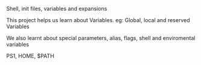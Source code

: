Shell, init files, variables and expansions

This project helps us learn about Variables.
eg: Global, local and reserved Variables

We also learnt about special parameters, alias, flags, shell and enviromental variables

PS1, HOME, $PATH
